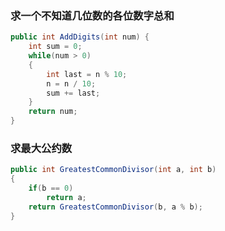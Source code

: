 ### 求一个不知道几位数的各位数字总和

```c#
public int AddDigits(int num) {
    int sum = 0;
    while(num > 0)
    {
        int last = n % 10;
        n = n / 10;
        sum += last;
    }
    return num;
}
```

### 求最大公约数

```c#
public int GreatestCommonDivisor(int a, int b)
{
	if(b == 0)
        return a;
   	return GreatestCommonDivisor(b, a % b);
}
```

